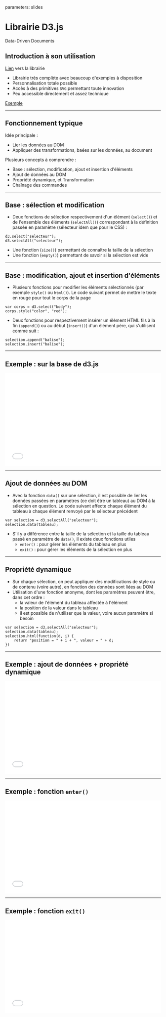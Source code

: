 parameters: slides
# Librairie D3.js

Data-Driven Documents

## Introduction à son utilisation

[Lien](http://www.d3js.org) vers la librairie

- Librairie très complète avec beaucoup d'exemples à disposition
- Personnalisation totale possible
- Accès à des primitives `SVG` permettant toute innovation
- Peu accessible directement et assez technique

[Exemple](exemple.html)

---
## Fonctionnement typique

Idée principale : 

- Lier les données au DOM
- Appliquer des transformations, baées sur les données, au document

Plusieurs concepts à comprendre :

- Base : sélection, modification, ajout et insertion d'éléments
- Ajout de données au DOM
- Propriété dynamique, et Transformation
- Chaînage des commandes

---
## Base : sélection et modification

- Deux fonctions de sélection respectivement d'un élément (`select()`) et de l'ensemble des éléments (`selectAll()`) correspondant à la définition passée en paramètre (sélecteur idem que pour le CSS) :

```
d3.select("selecteur");
d3.selectAll("selecteur");
```

- Une fonction (`size()`) permettant de connaître la taille de la sélection
- Une fonction (`empty()`) permettant de savoir si la sélection est vide

---
## Base : modification, ajout et insertion d'éléments

- Plusieurs fonctions pour modifier les éléments sélectionnés (par exemple `style()` ou `html()`). Le code suivant permet de mettre le texte en rouge pour tout le corps de la page

```
var corps = d3.select("body");
corps.style("color", "red");
```

- Deux fonctions pour respectivement insérer un élément HTML fils à la fin (`append()`) ou au début (`insert()`) d'un élément père, qui s'utilisent comme suit :

```
selection.append("balise");
selection.insert("balise");
```

---
## Exemple : sur la base de d3.js

<iframe width="100%" height="300" src="//jsfiddle.net/fxjollois/fmpdt2qc/embedded/html,js,result" allowfullscreen="allowfullscreen" frameborder="0"></iframe>

---
## Ajout de données au DOM

- Avec la fonction `data()` sur une sélection, il est possible de lier les données passées en paramètres (ce doit être un tableau) au DOM à la sélection en question. Le code suivant affecte chaque élément du tableau à chaque élément renvoyé par le sélecteur précédent

```
var selection = d3.selectAll("selecteur");
selection.data(tableau);
```

- S'il y a différence entre la taille de la sélection et la taille du tableau passé en paramètre de `data()`, il existe deux fonctions utiles
    - `enter()` : pour gérer les éléments du tableau en plus
    - `exit()` : pour gérer les éléments de la sélection en plus

---
## Propriété dynamique

- Sur chaque sélection, on peut appliquer des modifications de style ou de contenu (voire autre), en fonction des données sont liées au DOM
- Utilisation d'une fonction anonyme, dont les paramètres peuvent être, dans cet ordre :
    - la valeur de l'élément du tableau affectée à l'élément
    - la position de la valeur dans le tableau
    - il est possible de n'utiliser que la valeur, voire aucun paramètre si besoin

```
var selection = d3.selectAll("selecteur");
selection.data(tableau);
selection.html(function(d, i) {
    return "position = " + i + ", valeur = " + d;
})
```

---
## Exemple : ajout de données + propriété dynamique

<iframe width="100%" height="300" src="//jsfiddle.net/fxjollois/xpmcfwbs/embedded/html,js,result" allowfullscreen="allowfullscreen" frameborder="0"></iframe>

---
## Exemple : fonction `enter()`

<iframe width="100%" height="300" src="//jsfiddle.net/fxjollois/a93fzd70/embedded/html,js,result" allowfullscreen="allowfullscreen" frameborder="0"></iframe>

---
## Exemple : fonction `exit()`

<iframe width="100%" height="300" src="//jsfiddle.net/fxjollois/Lpay57dh/embedded/html,js,result" allowfullscreen="allowfullscreen" frameborder="0"></iframe>